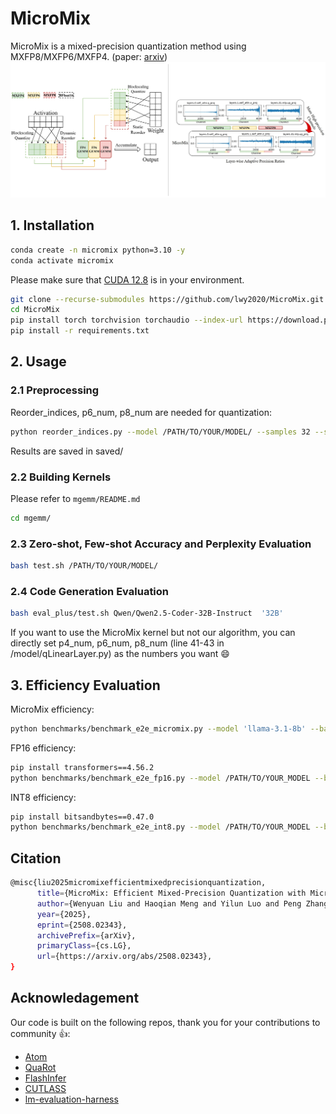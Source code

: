 # MicroMix
MicroMix is a mixed-precision quantization method using MXFP8/MXFP6/MXFP4. (paper: [arxiv](https://arxiv.org/abs/2508.02343))
![](/figures/main.png)

## 1. Installation
```bash
conda create -n micromix python=3.10 -y
conda activate micromix
```
Please make sure that [CUDA 12.8](https://developer.nvidia.com/cuda-12-8-1-download-archive?target_os=Linux&target_arch=x86_64&Distribution=Ubuntu&target_version=22.04&target_type=runfile_local) is in your environment.
```bash
git clone --recurse-submodules https://github.com/lwy2020/MicroMix.git
cd MicroMix
pip install torch torchvision torchaudio --index-url https://download.pytorch.org/whl/cu128
pip install -r requirements.txt
```

## 2. Usage

### 2.1 Preprocessing
Reorder_indices, p6_num, p8_num are needed for quantization:
```bash
python reorder_indices.py --model /PATH/TO/YOUR/MODEL/ --samples 32 --seqlen 2048 --act_sort_metric mean
```
Results are saved in saved/
### 2.2 Building Kernels
Please refer to `mgemm/README.md`
```bash
cd mgemm/
```
### 2.3 Zero-shot, Few-shot Accuracy and Perplexity Evaluation
```bash
bash test.sh /PATH/TO/YOUR/MODEL/
```

### 2.4 Code Generation Evaluation
```bash
bash eval_plus/test.sh Qwen/Qwen2.5-Coder-32B-Instruct  '32B'
```

If you want to use the MicroMix kernel but not our algorithm, you can directly set p4_num, p6_num, p8_num (line 41-43 in /model/qLinearLayer.py) as the numbers you want 😄

## 3. Efficiency Evaluation
MicroMix efficiency:
```bash
python benchmarks/benchmark_e2e_micromix.py --model 'llama-3.1-8b' --batch_size 8 --prefill_seq_len 2048
```
FP16 efficiency:
```bash
pip install transformers==4.56.2
python benchmarks/benchmark_e2e_fp16.py --model /PATH/TO/YOUR_MODEL --batch_size 8 --prefill_seq_len 2048
```
INT8 efficiency:
```bash
pip install bitsandbytes==0.47.0
python benchmarks/benchmark_e2e_int8.py --model /PATH/TO/YOUR_MODEL --batch_size 12 --prefill_seq_len 2048
```

## Citation
```bash
@misc{liu2025micromixefficientmixedprecisionquantization,
      title={MicroMix: Efficient Mixed-Precision Quantization with Microscaling Formats for Large Language Models}, 
      author={Wenyuan Liu and Haoqian Meng and Yilun Luo and Peng Zhang and Xindian Ma},
      year={2025},
      eprint={2508.02343},
      archivePrefix={arXiv},
      primaryClass={cs.LG},
      url={https://arxiv.org/abs/2508.02343}, 
}
```

## Acknowledagement
Our code is built on the following repos, thank you for your contributions to community 👍:
- [Atom](https://github.com/efeslab/Atom.git)
- [QuaRot](https://github.com/spcl/QuaRot)
- [FlashInfer](https://github.com/flashinfer-ai/flashinfer/tree/main)
- [CUTLASS](https://github.com/NVIDIA/cutlass)
- [lm-evaluation-harness](https://github.com/EleutherAI/lm-evaluation-harness)
